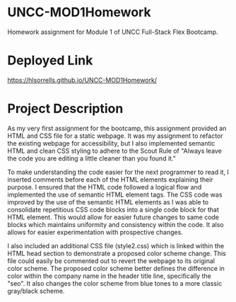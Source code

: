 # UNCC-MOD1Homework
Homework assignment for Module 1 of UNCC Full-Stack Flex Bootcamp.

# Deployed Link
https://hlsorrells.github.io/UNCC-MOD1Homework/

# Project Description
As my very first assignment for the bootcamp, this assignment provided an HTML and CSS file for a static webpage. It was my assignment to refactor the existing webpage for accessibility, but I also implemented semantic HTML and clean CSS styling to adhere to the Scout Rule of "Always leave the code you are editing a little cleaner than you found it."

To make understanding the code easier for the next programmer to read it, I inserted comments before each of the HTML elements explaining their purpose. I ensured that the HTML code followed a logical flow and implemented the use of semantic HTML element tags. The CSS code was improved by the use of the semantic HTML elements as I was able to consolidate repetitious CSS code blocks into a single code block for that HTML element. This would allow for easier future changes to same code blocks which maintains uniformity and consistency within the code. It also allows for easier experimentation with prospective changes.

I also included an additional CSS file (style2.css) which is linked within the HTML head section to demonstrate a proposed color scheme change. This file could easily be commented out to revert the webpage to its original color scheme. The proposed color scheme better defines the difference in color within the company name in the header title line, specifically the "seo". It also changes the color scheme from blue tones to a more classic gray/black scheme.
